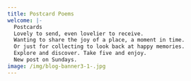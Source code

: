 ```yaml
---
title: Postcard Poems
welcome: |-
  Postcards
  Lovely to send, even lovelier to receive.
  Wanting to share the joy of a place, a moment in time.
  Or just for collecting to look back at happy memories.
  Explore and discover. Take five and enjoy.
  New post on Sundays. 
image: /img/blog-banner3-1-.jpg
---
```

